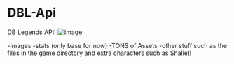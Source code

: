 # DBL-Api
DB Legends API!
![image](https://github.com/mind-set09/DBL-Api/assets/141085830/a62c0dbf-99e9-4dbc-bd58-7547b74eceed)

-images
-stats (only base for now)
-TONS of Assets
-other stuff such as the files in the game directory and extra characters such as Shallet!
